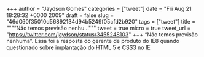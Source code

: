 
+++
author = "Jaydson Gomes"
categories = ["tweet"]
date = "Fri Aug 21 18:28:32 +0000 2009"
draft = false
slug = "46d060f35010d56892134d94b5249f05cfd2b920"
tags = ["tweet"]
title = """“Não temos previsão nenhu..."""
tweet = true
micro = true
tweet_url = "https://twitter.com/jaydson/status/3455248103"
+++
“Não temos previsão nenhuma”. Essa foi a resposta do gerente de produto do IE8 quando questionado sobre implantação do HTML 5 e CSS3 no IE
